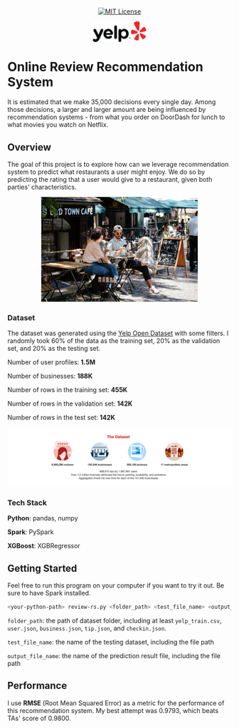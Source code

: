 <div align="center">
<br/>

[![MIT License](https://img.shields.io/badge/License-MIT-yellow.svg)](https://github.com/EliWangC/review-recommendation-system/blob/main/LICENSE)

<img align="center" width=24% src="docs/images/yelp_logo.png"></img>

</div>


# Online Review Recommendation System
It is estimated that we make 35,000 decisions every single day. Among those decisions, a larger
and larger amount are being influenced by recommendation systems - from what you order on DoorDash for lunch to what movies you watch on Netflix.

## Overview
The goal of this project is to explore how can we leverage recommendation system to predict what restaurants a user might enjoy. We do so by predicting the rating that a user would give to a restaurant, given both parties' characteristics.

<div align="center">
<img width=70% src="docs/images/cafe.jpg">
</div>

### Dataset
The dataset was generated using the [Yelp Open Dataset](https://www.yelp.com/dataset) with some filters. I randomly took 60% of the data as the training set, 20% as the validation set, and 20% as the testing set.

Number of user profiles: **1.5M**

Number of businesses: **188K**

Number of rows in the training set: **455K**

Number of rows in the validation set: **142K**

Number of rows in the test set: **142K**

<div align="center">
<img width=100% src="docs/images/yelp_dataset.png">
</div>


### Tech Stack
**Python**: pandas, numpy

**Spark**: PySpark

**XGBoost**: XGBRegressor



## Getting Started
Feel free to run this program on your computer if you want to try it out. Be sure to have Spark installed.
```bash
<your-python-path> review-rs.py <folder_path> <test_file_name> <output_file_name>
```
`folder_path`: the path of dataset folder, including at least `yelp_train.csv`, `user.json`, `business.json`, `tip.json`, and `checkin.json`.

`test_file_name`: the name of the testing dataset, including the file path

`output_file_name`: the name of the prediction result file, including the file path


## Performance
I use **RMSE** (Root Mean Squared Error) as a metric for the performance of this recommendation system. My best attempt was 0.9793, which beats TAs' score of 0.9800.